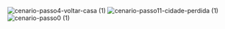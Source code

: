 ![cenario-passo4-voltar-casa (1)](https://github.com/user-attachments/assets/cdb990ce-80cb-4eb3-97fa-a6c875e7688c)
![cenario-passo11-cidade-perdida (1)](https://github.com/user-attachments/assets/14d30c0e-e15f-41a1-ace0-b0e42d94a75e)
![cenario-passo0 (1)](https://github.com/user-attachments/assets/828003ef-0cb4-45dc-8acd-cab2b03d9b85)
